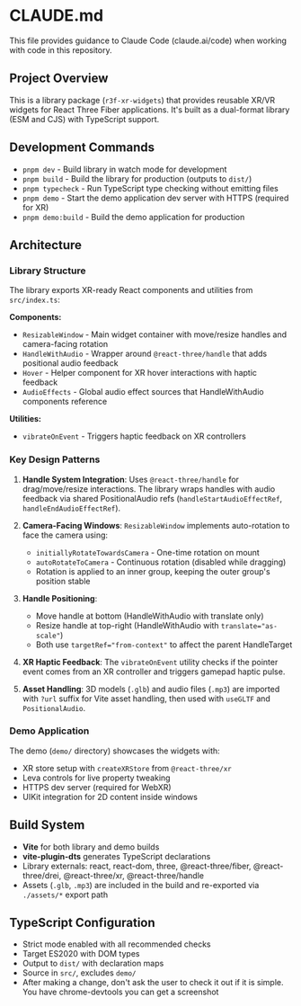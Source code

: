 # CLAUDE.md

This file provides guidance to Claude Code (claude.ai/code) when working with code in this repository.

## Project Overview

This is a library package (`r3f-xr-widgets`) that provides reusable XR/VR widgets for React Three Fiber applications. It's built as a dual-format library (ESM and CJS) with TypeScript support.

## Development Commands

- `pnpm dev` - Build library in watch mode for development
- `pnpm build` - Build the library for production (outputs to `dist/`)
- `pnpm typecheck` - Run TypeScript type checking without emitting files
- `pnpm demo` - Start the demo application dev server with HTTPS (required for XR)
- `pnpm demo:build` - Build the demo application for production

## Architecture

### Library Structure

The library exports XR-ready React components and utilities from `src/index.ts`:

**Components:**
- `ResizableWindow` - Main widget container with move/resize handles and camera-facing rotation
- `HandleWithAudio` - Wrapper around `@react-three/handle` that adds positional audio feedback
- `Hover` - Helper component for XR hover interactions with haptic feedback
- `AudioEffects` - Global audio effect sources that HandleWithAudio components reference

**Utilities:**
- `vibrateOnEvent` - Triggers haptic feedback on XR controllers

### Key Design Patterns

1. **Handle System Integration**: Uses `@react-three/handle` for drag/move/resize interactions. The library wraps handles with audio feedback via shared PositionalAudio refs (`handleStartAudioEffectRef`, `handleEndAudioEffectRef`).

2. **Camera-Facing Windows**: `ResizableWindow` implements auto-rotation to face the camera using:
   - `initiallyRotateTowardsCamera` - One-time rotation on mount
   - `autoRotateToCamera` - Continuous rotation (disabled while dragging)
   - Rotation is applied to an inner group, keeping the outer group's position stable

3. **Handle Positioning**:
   - Move handle at bottom (HandleWithAudio with translate only)
   - Resize handle at top-right (HandleWithAudio with `translate="as-scale"`)
   - Both use `targetRef="from-context"` to affect the parent HandleTarget

4. **XR Haptic Feedback**: The `vibrateOnEvent` utility checks if the pointer event comes from an XR controller and triggers gamepad haptic pulse.

5. **Asset Handling**: 3D models (`.glb`) and audio files (`.mp3`) are imported with `?url` suffix for Vite asset handling, then used with `useGLTF` and `PositionalAudio`.

### Demo Application

The demo (`demo/` directory) showcases the widgets with:
- XR store setup with `createXRStore` from `@react-three/xr`
- Leva controls for live property tweaking
- HTTPS dev server (required for WebXR)
- UIKit integration for 2D content inside windows

## Build System

- **Vite** for both library and demo builds
- **vite-plugin-dts** generates TypeScript declarations
- Library externals: react, react-dom, three, @react-three/fiber, @react-three/drei, @react-three/xr, @react-three/handle
- Assets (`.glb`, `.mp3`) are included in the build and re-exported via `./assets/*` export path

## TypeScript Configuration

- Strict mode enabled with all recommended checks
- Target ES2020 with DOM types
- Output to `dist/` with declaration maps
- Source in `src/`, excludes `demo/`
- After making a change, don't ask the user to check it out if it is simple. You have chrome-devtools you can get a screenshot
